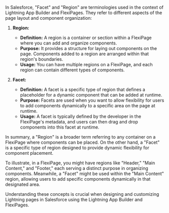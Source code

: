 In Salesforce, "Facet" and "Region" are terminologies used in the context of Lightning App Builder and FlexiPages. They refer to different aspects of the page layout and component organization:

1. **Region:**
   - **Definition:** A region is a container or section within a FlexiPage where you can add and organize components.
   - **Purpose:** It provides a structure for laying out components on the page. Components added to a region are arranged within that region's boundaries.
   - **Usage:** You can have multiple regions on a FlexiPage, and each region can contain different types of components.

2. **Facet:**
   - **Definition:** A facet is a specific type of region that defines a placeholder for a dynamic component that can be added at runtime.
   - **Purpose:** Facets are used when you want to allow flexibility for users to add components dynamically to a specific area on the page at runtime.
   - **Usage:** A facet is typically defined by the developer in the FlexiPage's metadata, and users can then drag and drop components into this facet at runtime.

In summary, a "Region" is a broader term referring to any container on a FlexiPage where components can be placed. On the other hand, a "Facet" is a specific type of region designed to provide dynamic flexibility for component placement.

To illustrate, in a FlexiPage, you might have regions like "Header," "Main Content," and "Footer," each serving a distinct purpose in organizing components. Meanwhile, a "Facet" might be used within the "Main Content" region, allowing users to add specific components dynamically in that designated area.

Understanding these concepts is crucial when designing and customizing Lightning pages in Salesforce using the Lightning App Builder and FlexiPages.